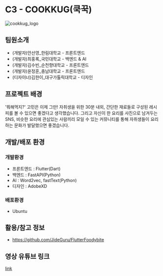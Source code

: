 # C3 - COOKKUG(쿡꾹)

![cookkug_logo](https://user-images.githubusercontent.com/76200940/175440718-133cff06-d5fb-4f11-a2d1-9f6f4e8a3ea8.png)

## 팀원소개
- (개발자)안선영_한림대학교 - 프론트엔드
- (개발자)최홍록_국민대학교 - 백엔드 & AI
- (개발자)김수빈_순천향대학교 - 프론트엔드
- (개발자)윤정훈_충남대학교 - 프론트엔드
- (디자이너)김한이_대구가톨릭대학교 - 디자인

## 프로젝트 배경
'뭐해먹지?' 고민은 이제 그만! 자취생을 위한 30분 내외, 간단한 재료들로 구성된 레시피를 볼 수 있으면 좋겠다고 생각했습니다. 그리고 자신이 한 요리를 사진으로 남겨두는 SNS, 비슷한 요리에 관심있는 사람끼리 모일 수 있는 커뮤니티를 통해 자취생들이 요리하는 문화가 발달했으면 좋겠습니다.

## 개발/배포 환경
### 개발환경
- 프론트엔드 : Flutter(Dart)
- 백엔드 : FastAPI(Python)
- AI : Word2vec, fastText(Python)
- 디자인 : AdobeXD
### 배포환경
- Ubuntu

## 활용/참고 정보
- https://github.com/JideGuru/FlutterFoodybite

## 영상 유튜브 링크
[link]()

